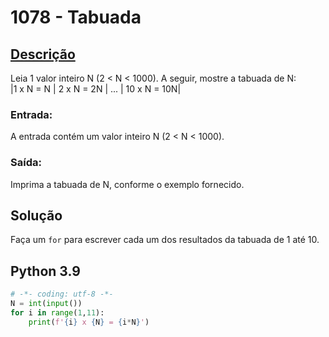 # 1078 - Tabuada

## [Descrição](https://www.beecrowd.com.br/judge/pt/problems/view/1078)

Leia 1 valor inteiro N (2 < N < 1000). A seguir, mostre a tabuada de N:      
|1 x N = N | 2 x N = 2N |    ...    | 10 x N = 10N|

### Entrada:
A entrada contém um valor inteiro N (2 < N < 1000).

### Saída:
Imprima a tabuada de N, conforme o exemplo fornecido.

## Solução

Faça um `for` para escrever cada um dos resultados da tabuada de 1 até 10.

## Python 3.9

```Python
# -*- coding: utf-8 -*-
N = int(input())
for i in range(1,11):
    print(f'{i} x {N} = {i*N}')
```
